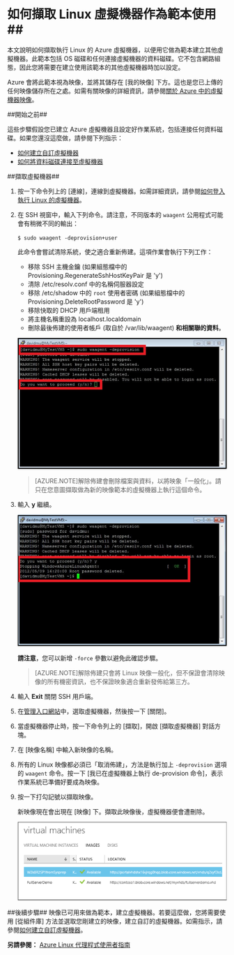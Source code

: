<properties
	pageTitle="對執行 Linux 的虛擬機器擷取映像"
	description="了解如何對執行 Linux 的 Azure 虛擬機器 (VM) 擷取映像。"
	services="virtual-machines"
	documentationCenter=""
	authors="dsk-2015"
	manager="timlt"
	editor="tysonn"/>

<tags
	ms.service="virtual-machines"
	ms.workload="infrastructure-services"
	ms.tgt_pltfrm="vm-linux"
	ms.devlang="na"
	ms.topic="article"
	ms.date="06/11/2015"
	ms.author="dkshir"/>


# 如何擷取 Linux 虛擬機器作為範本使用##

本文說明如何擷取執行 Linux 的 Azure 虛擬機器，以便用它做為範本建立其他虛擬機器。此範本包括 OS 磁碟和任何連接虛擬機器的資料磁碟。它不包含網路組態，因此您將需要在建立使用該範本的其他虛擬機器時加以設定。

Azure 會將此範本視為映像，並將其儲存在 [我的映像] 下方。這也是您已上傳的任何映像儲存所在之處。如需有關映像的詳細資訊，請參閱[關於 Azure 中的虛擬機器映像][]。

##開始之前##

這些步驟假設您已建立 Azure 虛擬機器且設定好作業系統，包括連接任何資料磁碟。如果您還沒這麼做，請參閱下列指示：

- [如何建立自訂虛擬機器][]
- [如何將資料磁碟連接至虛擬機器][]

##擷取虛擬機器##

1. 按一下命令列上的 [連線]，連線到虛擬機器。如需詳細資訊，請參閱[如何登入執行 Linux 的虛擬機器][]。

2. 在 SSH 視窗中，輸入下列命令。請注意，不同版本的 `waagent` 公用程式可能會有稍微不同的輸出：

	`$ sudo waagent -deprovision+user`

	此命令會嘗試清除系統，使之適合重新佈建。這項作業會執行下列工作：

	- 移除 SSH 主機金鑰 (如果組態檔中的 Provisioning.RegenerateSshHostKeyPair 是 'y')
	- 清除 /etc/resolv.conf 中的名稱伺服器設定
	- 移除 /etc/shadow 中的 `root` 使用者密碼 (如果組態檔中的 Provisioning.DeleteRootPassword 是 'y')
	- 移除快取的 DHCP 用戶端租用
	- 將主機名稱重設為 localhost.localdomain
	- 刪除最後佈建的使用者帳戶 (取自於 /var/lib/waagent) **和相關聯的資料**。

	![Deprovision the virtual machine](./media/virtual-machines-linux-capture-image/LinuxDeprovision.png)

	>[AZURE.NOTE]解除佈建會刪除檔案與資料，以將映象「一般化」。請只在您意圖擷取做為新的映像範本的虛擬機器上執行這個命令。


3. 輸入 **y** 繼續。

	![Deprovision of virtual machine successful](./media/virtual-machines-linux-capture-image/LinuxDeprovision2.png)

	**請注意**，您可以新增 `-force` 參數以避免此確認步驟。

	>[AZURE.NOTE]解除佈建只會將 Linux 映像一般化，但不保證會清除映像的所有機密資訊，也不保證映象適合重新發佈給第三方。


4. 輸入 **Exit** 關閉 SSH 用戶端。

5. 在[管理入口網站](http://manage.windowsazure.com)中，選取虛擬機器，然後按一下 [關閉]。

6. 當虛擬機器停止時，按一下命令列上的 [擷取]，開啟 [擷取虛擬機器] 對話方塊。

7.	在 [映像名稱] 中輸入新映像的名稱。

8.	所有的 Linux 映像都必須已「取消佈建」，方法是執行加上 `-deprovision` 選項的 `waagent` 命令。按一下 [我已在虛擬機器上執行 de-provision 命令]，表示作業系統已準備好要成為映像。

9.	按一下打勾記號以擷取映像。

	新映像現在會出現在 [映像] 下。擷取此映像後，虛擬機器便會遭刪除。

	![Image capture successful](./media/virtual-machines-linux-capture-image/VMCapturedImageAvailable.png)


##後續步驟##
映像已可用來做為範本，建立虛擬機器。若要這麼做，您將需要使用 [從組件庫] 方法並選取您剛建立的映像，建立自訂的虛擬機器。如需指示，請參閱[如何建立自訂虛擬機器][]。

**另請參閱：** [Azure Linux 代理程式使用者指南](virtual-machines-linux-agent-user-guide.md)

[如何登入執行 Linux 的虛擬機器]: virtual-machines-linux-how-to-log-on.md
[關於 Azure 中的虛擬機器映像]: http://msdn.microsoft.com/library/azure/dn790290.aspx
[如何建立自訂虛擬機器]: virtual-machines-create-custom.md
[如何將資料磁碟連接至虛擬機器]: storage-windows-attach-disk.md

<!---HONumber=July15_HO3-->